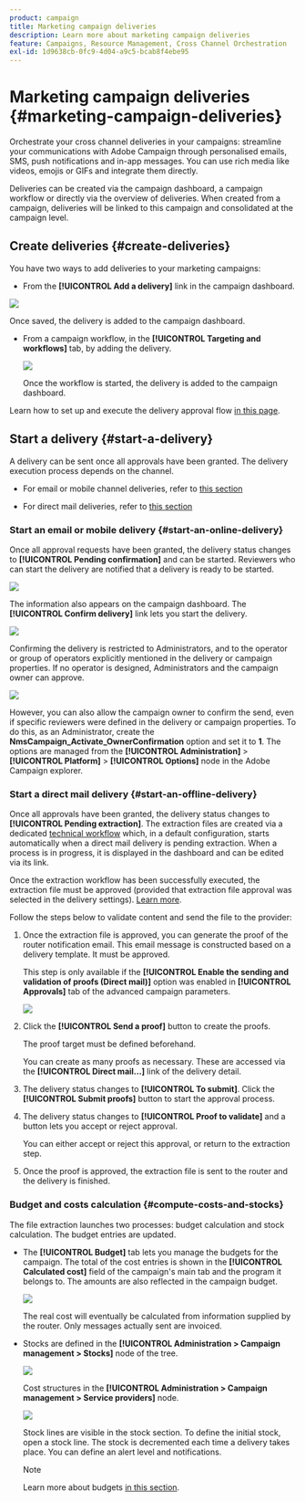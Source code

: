 ```yaml
---
product: campaign
title: Marketing campaign deliveries
description: Learn more about marketing campaign deliveries
feature: Campaigns, Resource Management, Cross Channel Orchestration
exl-id: 1d9638cb-0fc9-4d04-a9c5-bcab8f4ebe95
---
```

# Marketing campaign deliveries {#marketing-campaign-deliveries}

Orchestrate your cross channel deliveries in your campaigns: streamline your communications with Adobe Campaign through personalised emails, SMS, push notifications and in-app messages. You can use rich media like videos, emojis or GIFs and integrate them directly. 

Deliveries can be created via the campaign dashboard, a campaign workflow or directly via the overview of deliveries. When created from a campaign, deliveries will be linked to this campaign and consolidated at the campaign level.

## Create deliveries {#create-deliveries}

You have two ways to add deliveries to your marketing campaigns:

*  From the **[!UICONTROL Add a delivery]** link in the campaign dashboard.

  ![](assets/campaign_op_add_delivery.png)

  Once saved, the delivery is added to the campaign dashboard.
  
* From a campaign workflow, in the **[!UICONTROL Targeting and workflows]** tab, by adding the delivery. 

  ![](assets/campaign-wf-delivery.png)

  Once the workflow is started, the delivery is added to the campaign dashboard.

Learn how to set up and execute the delivery approval flow [in this page](marketing-campaign-approval.md).

## Start a delivery {#start-a-delivery}

A delivery can be sent once all approvals have been granted. The delivery execution process depends on the channel. 

* For email or mobile channel deliveries, refer to [this section](#start-an-online-delivery)

* For direct mail deliveries, refer  to [this section](#start-an-offline-delivery)

### Start an email or mobile delivery {#start-an-online-delivery}

Once all approval requests have been granted, the delivery status changes to **[!UICONTROL Pending confirmation]** and can be started. Reviewers who can start the delivery are notified that a delivery is ready to be started.

![](assets/confirm-delivery.png)

The information also appears on the campaign dashboard. The **[!UICONTROL Confirm delivery]** link lets you start the delivery.

![](assets/confirm-delivery-from-dashboard.png)

Confirming the delivery is restricted to Administrators, and to the operator or group of operators explicitly mentioned in the delivery or campaign properties. If no operator is designed, Administrators and the campaign owner can approve.

![](assets/select-delivery-reviewers.png)

However, you can also allow the campaign owner to confirm the send, even if specific reviewers were defined in the delivery or campaign properties. To do this, as an Administrator, create the **NmsCampaign_Activate_OwnerConfirmation** option and set it to **1**. The options are managed from the **[!UICONTROL Administration]** > **[!UICONTROL Platform]** > **[!UICONTROL Options]** node in the Adobe Campaign explorer.


### Start a direct mail delivery {#start-an-offline-delivery}

Once all approvals have been granted, the delivery status changes to **[!UICONTROL Pending extraction]**. The extraction files are created via a dedicated [technical workflow](../workflow/technical-workflows.md) which, in a default configuration, starts automatically when a direct mail delivery is pending extraction. When a process is in progress, it is displayed in the dashboard and can be edited via its link.

Once the extraction workflow has been successfully executed, the extraction file must be approved (provided that extraction file approval was selected in the delivery settings). [Learn more](marketing-campaign-approval.md#approving-an-extraction-file).

Follow the steps below to validate content and send the file to the provider:

1. Once the extraction file is approved, you can generate the proof of the router notification email. This email message is constructed based on a delivery template. It must be approved.
  
    This step is only available if the **[!UICONTROL Enable the sending and validation of proofs (Direct mail)]** option was enabled in **[!UICONTROL Approvals]** tab of the advanced campaign parameters.

    ![](assets/enable-proof-validation.png)
  
1. Click the **[!UICONTROL Send a proof]** button to create the proofs.

    The proof target must be defined beforehand.

    You can create as many proofs as necessary. These are accessed via the **[!UICONTROL Direct mail...]** link of the delivery detail.

1. The delivery status changes to **[!UICONTROL To submit]**. Click the **[!UICONTROL Submit proofs]** button to start the approval process.

1. The delivery status changes to **[!UICONTROL Proof to validate]** and a button lets you accept or reject approval.

    You can either accept or reject this approval, or return to the extraction step.
    
1. Once the proof is approved, the extraction file is sent to the router and the delivery is finished.

### Budget and costs calculation {#compute-costs-and-stocks}

The file extraction launches two processes: budget calculation and stock calculation. The budget entries are updated.

* The **[!UICONTROL Budget]** tab lets you manage the budgets for the campaign. The total of the cost entries is shown in the **[!UICONTROL Calculated cost]** field of the campaign's main tab and the program it belongs to. The amounts are also reflected in the campaign budget.

  ![](assets/campaign-budget-tab.png)

  The real cost will eventually be calculated from information supplied by the router. Only messages actually sent are invoiced.

* Stocks are defined in the **[!UICONTROL Administration > Campaign management > Stocks]** node of the tree.

  ![](assets/campaign-stocks.png)

  Cost structures in the **[!UICONTROL Administration > Campaign management > Service providers]** node.

  ![](assets/campaign-service-providers.png)

  Stock lines are visible in the stock section. To define the initial stock, open a stock line. The stock is decremented each time a delivery takes place. You can define an alert level and notifications.


  >[!NOTE]
  >
  >Learn more about budgets [in this section](providers--stocks-and-budgets.md).
